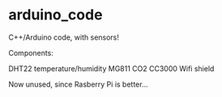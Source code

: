 # arduino_code
C++/Arduino code, with sensors!

Components:

DHT22 temperature/humidity
MG811 CO2
CC3000 Wifi shield

Now unused, since Rasberry Pi is better...
